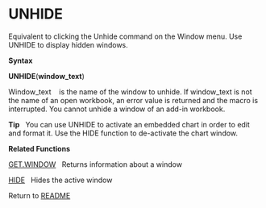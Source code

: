 # UNHIDE

Equivalent to clicking the Unhide command on the Window menu. Use UNHIDE
to display hidden windows.

**Syntax**

**UNHIDE**(**window\_text**)

Window\_text&nbsp;&nbsp;&nbsp;&nbsp;is the name of the window to unhide.
If window\_text is not the name of an open workbook, an error value is
returned and the macro is interrupted. You cannot unhide a window of an
add-in workbook.

**Tip**&nbsp;&nbsp;&nbsp;You can use UNHIDE to activate an embedded
chart in order to edit and format it. Use the HIDE function to
de-activate the chart window.

**Related Functions**

[GET.WINDOW](GET.WINDOW.md)&nbsp;&nbsp;&nbsp;Returns information about a window

[HIDE](HIDE.md)&nbsp;&nbsp;&nbsp;Hides the active window



Return to [README](README.md)

